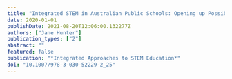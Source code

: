 ```yaml
---
title: "Integrated STEM in Australian Public Schools: Opening up Possibilities for Effective Teacher Professional Learning"
date: 2020-01-01
publishDate: 2021-08-20T12:06:00.132277Z
authors: ["Jane Hunter"]
publication_types: ["2"]
abstract: ""
featured: false
publication: "*Integrated Approaches to STEM Education*"
doi: "10.1007/978-3-030-52229-2_25"
---
```


